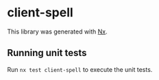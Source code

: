 # client-spell

This library was generated with [Nx](https://nx.dev).

## Running unit tests

Run `nx test client-spell` to execute the unit tests.

